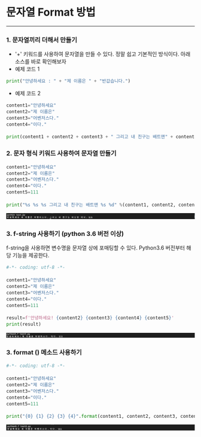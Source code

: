 # 문자열 Format 방법
* * *      

### 1. 문자열끼리 더해서 만들기
- '+' 키워드를 사용하여 문자열을 만들 수 있다. 정말 쉽고 기본적인 방식이다. 아래 소스를 바로 확인해보자
- 예제 코드 1
``` python
print("안녕하세요 : " + "제 이름은 " + "반갑습니다.")
```
- 예제 코드 2
``` python
content1="안녕하세요"
content2="제 이름은"
content3="어벤저스다."
content4="이다."

print(content1 + content2 + content3 + " 그리고 내 친구는 배트맨" + content4)
```

### 2. 문자 형식 키워드 사용하여 문자열 만들기
``` python
content1="안녕하세요"
content2="제 이름은"
content3="어벤저스다."
content4="이다."
content5=111

print("%s %s %s 그리고 내 친구는 배트맨 %s %d" %(content1, content2, content3, content4, content5))
```
![ex_screenshot](./assets//python_string_test1.png)

### 3. f-string 사용하기 (python 3.6 버전 이상)
f-string을 사용하면 변수명을 문자열 상에 포매팅할 수 있다. Python3.6 버전부터 해당 기능을 제공한다.
``` python
#-*- coding: utf-8 -*-

content1="안녕하세요"
content2="제 이름은"
content3="어벤저스다."
content4="이다."
content5=111

result=f'안녕하세요! {content2} {content3} {content4} {content5}'
print(result)
```
![ex_screenshot](./assets//python_fstring.png)



### 3. format () 메소드 사용하기
``` python
#-*- coding: utf-8 -*-

content1="안녕하세요"
content2="제 이름은"
content3="어벤저스다."
content4="이다."
content5=111

print("{0} {1} {2} {3} {4}".format(content1, content2, content3, content4, content5))
```
![ex_screenshot](./assets//string_format.png)

